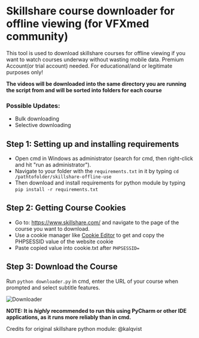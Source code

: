 # Skillshare course downloader for offline viewing (for VFXmed community)
This tool is used to download skillshare courses for offline viewing if you want to watch courses underway without wasting mobile data.
Premium Account(or trial account) needed.
For educational/and or legitimate purposes only!

**The videos will be downloaded into the same directory you are running the script from and will be sorted into folders for each course**

### Possible Updates:
- Bulk downloading
- Selective downloading

## Step 1: Setting up and installing requirements
- Open cmd in Windows as administrator (search for cmd, then right-click and hit "run as administrator").
- Navigate to your folder with the ```requirements.txt``` in it by typing ```cd /pathtofolder/skillshare-offline-use```
- Then download and install requirements for python module by typing ```pip install -r requirements.txt```

## Step 2: Getting Course Cookies
- Go to: https://www.skillshare.com/ and navigate to the page of the course you want to download.
- Use a cookie manager like <a href="https://microsoftedge.microsoft.com/addons/detail/cookie-editor/ajfboaconbpkglpfanbmlfgojgndmhmc?hl=de" target="_blank">Cookie Editor</a> to get and copy the PHPSESSID value of the website cookie
- Paste copied value into cookie.txt after ```PHPSESSID=```

## Step 3: Download the Course
Run ```python downloader.py``` in cmd, enter the URL of your course when prompted and select subtitle features.

![Downloader](https://user-images.githubusercontent.com/45739297/158018672-ea92062c-1a63-4a8d-ba9a-7fd14439c7cb.JPG)



**NOTE: It is _highly_ recommended to run this using PyCharm or other IDE applications, as it runs more reliably than in cmd.**

Credits for original skillshare python module: @kalqvist
